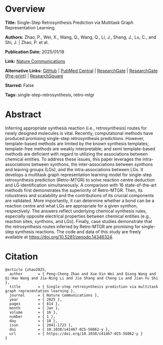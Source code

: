 # Overview
**Title:**
Single-Step Retrosynthesis Prediction via Multitask Graph Representation Learning

**Authors:**
Zhao, P., Wei, X., Wang, Q., Wang, Q., Li, J., Shang, J., Lu, C., and Shi, J. |
Zhao, P. et al.

**Publication Date:**
2025/01/18

**Link:**
[Nature Communications](https://www.nature.com/articles/s41467-025-56062-y)

**Alternative Links:**
[GitHub](https://github.com/zpczaizheli/Retro-MTGR) |
[PubMed Central](https://pmc.ncbi.nlm.nih.gov/articles/PMC11742932) |
[ResearchGate](https://www.researchgate.net/publication/370370868_Single-step_retrosynthesis_prediction_by_leveraging_commonly_preserved_substructures) |
[ResearchGate (Pre-print)](https://www.researchgate.net/publication/373725811_Retro-MTGR_Molecule_Retrosynthesis_Prediction_via_Multi-Task_Graph_Representation_Learning) |
[ResearchSquare](https://www.researchsquare.com/article/rs-3205328/v1)

**Starred:**
False

**Tags:**
single-step-retrosynthesis, retro-mtgr


# Abstract
Inferring appropriate synthesis reaction (i.e., retrosynthesis) routes for newly designed molecules is vital.
Recently, computational methods have produced promising single-step retrosynthesis predictions.
However, template-based methods are limited by the known synthesis templates; template-free methods are weakly interpretable; and semi template-based methods are deficient with regard to utilizing the associations between chemical entities.
To address these issues, this paper leverages the intra-associations between synthons, the inter-associations between synthons and leaving groups (LGs), and the intra-associations between LGs.
It develops a multitask graph representation learning model for single-step retrosynthesis prediction (Retro-MTGR) to solve reaction centre deduction and LG identification simultaneously.
A comparison with 16 state-of-the-art methods first demonstrates the superiority of Retro-MTGR.
Then, its robustness and scalability and the contributions of its crucial components are validated.
More importantly, it can determine whether a bond can be a reaction centre and what LGs are appropriate for a given synthon, respectively.
The answers reflect underlying chemical synthesis rules, especially opposite electrical properties between chemical entities (e.g., reaction sites, synthons, and LGs).
Finally, case studies demonstrate that the retrosynthesis routes inferred by Retro-MTGR are promising for single-step synthesis reactions.
The code and data of this study are freely available at https://doi.org/10.5281/zenodo.14346324.


# Citation
```
@article {zhao2025,
  author       = { Peng-Cheng Zhao and Xue-Xin Wei and Qiong Wang and Qi-Hao Wang and Jia-Ning Li and Jie Shang and Cheng Lu and Jian-Yu Shi },
  title        = { Single-step retrosynthesis prediction via multitask graph representation learning },
  journal      = { Nature Communications },
  year         = { 2025 },
  pages        = { 814 },
  month        = { Jan },
  volume       = { 16 },
  number       = { 1 },
  day          = { 18 },
  issn         = { 2041-1723 },
  doi          = { 10.1038/s41467-025-56062-y },
  url          = { https://doi.org/10.1038/s41467-025-56062-y }
}
```
